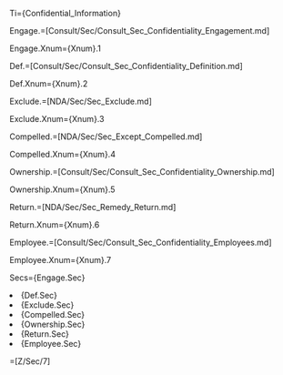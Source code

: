 Ti={Confidential_Information}

Engage.=[Consult/Sec/Consult_Sec_Confidentiality_Engagement.md]

Engage.Xnum={Xnum}.1

Def.=[Consult/Sec/Consult_Sec_Confidentiality_Definition.md]

Def.Xnum={Xnum}.2

Exclude.=[NDA/Sec/Sec_Exclude.md]

Exclude.Xnum={Xnum}.3

Compelled.=[NDA/Sec/Sec_Except_Compelled.md]

Compelled.Xnum={Xnum}.4

Ownership.=[Consult/Sec/Consult_Sec_Confidentiality_Ownership.md]

Ownership.Xnum={Xnum}.5

Return.=[NDA/Sec/Sec_Remedy_Return.md]

Return.Xnum={Xnum}.6

Employee.=[Consult/Sec/Consult_Sec_Confidentiality_Employees.md]

Employee.Xnum={Xnum}.7

Secs={Engage.Sec}<li>{Def.Sec}<li>{Exclude.Sec}<li>{Compelled.Sec}<li>{Ownership.Sec}<li>{Return.Sec}<li>{Employee.Sec}

=[Z/Sec/7]